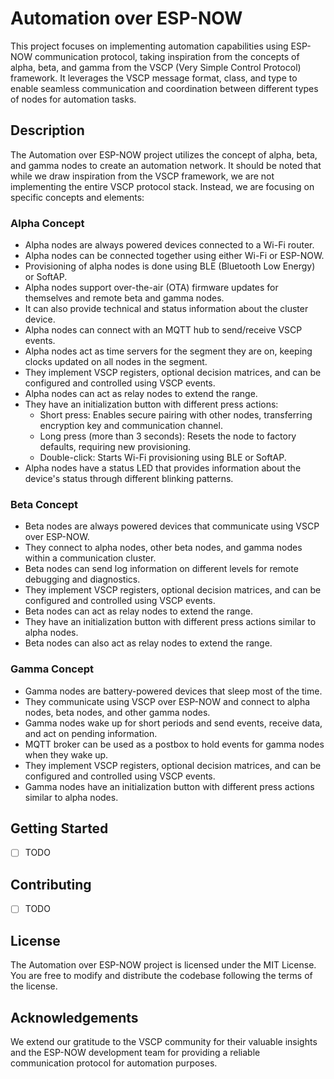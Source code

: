 # Automation over ESP-NOW

This project focuses on implementing automation capabilities using ESP-NOW communication protocol, taking inspiration from the concepts of alpha, beta, and gamma from the VSCP (Very Simple Control Protocol) framework. It leverages the VSCP message format, class, and type to enable seamless communication and coordination between different types of nodes for automation tasks.

## Description

The Automation over ESP-NOW project utilizes the concept of alpha, beta, and gamma nodes to create an automation network. It should be noted that while we draw inspiration from the VSCP framework, we are not implementing the entire VSCP protocol stack. Instead, we are focusing on specific concepts and elements:

### Alpha Concept
* Alpha nodes are always powered devices connected to a Wi-Fi router.
* Alpha nodes can be connected together using either Wi-Fi or ESP-NOW.
* Provisioning of alpha nodes is done using BLE (Bluetooth Low Energy) or SoftAP.
* Alpha nodes support over-the-air (OTA) firmware updates for themselves and remote beta and gamma nodes.
* It can also provide technical and status information about the cluster device.
* Alpha nodes can connect with an MQTT hub to send/receive VSCP events.
* Alpha nodes act as time servers for the segment they are on, keeping clocks updated on all nodes in the segment.
* They implement VSCP registers, optional decision matrices, and can be configured and controlled using VSCP events.
* Alpha nodes can act as relay nodes to extend the range.
* They have an initialization button with different press actions:
  * Short press: Enables secure pairing with other nodes, transferring encryption key and communication channel.
  * Long press (more than 3 seconds): Resets the node to factory defaults, requiring new provisioning.
  * Double-click: Starts Wi-Fi provisioning using BLE or SoftAP.
* Alpha nodes have a status LED that provides information about the device's status through different blinking patterns.

### Beta Concept

* Beta nodes are always powered devices that communicate using VSCP over ESP-NOW.
* They connect to alpha nodes, other beta nodes, and gamma nodes within a communication cluster.
* Beta nodes can send log information on different levels for remote debugging and diagnostics.
* They implement VSCP registers, optional decision matrices, and can be configured and controlled using VSCP events.
* Beta nodes can act as relay nodes to extend the range.
* They have an initialization button with different press actions similar to alpha nodes.
* Beta nodes can also act as relay nodes to extend the range.

### Gamma Concept

* Gamma nodes are battery-powered devices that sleep most of the time.
* They communicate using VSCP over ESP-NOW and connect to alpha nodes, beta nodes, and other gamma nodes.
* Gamma nodes wake up for short periods and send events, receive data, and act on pending information.
* MQTT broker can be used as a postbox to hold events for gamma nodes when they wake up.
* They implement VSCP registers, optional decision matrices, and can be configured and controlled using VSCP events.
* Gamma nodes have an initialization button with different press actions similar to alpha nodes.

## Getting Started

- [ ] TODO

## Contributing

- [ ] TODO

## License
The Automation over ESP-NOW project is licensed under the MIT License. You are free to modify and distribute the codebase following the terms of the license.

## Acknowledgements
We extend our gratitude to the VSCP community for their valuable insights and the ESP-NOW development team for providing a reliable communication protocol for automation purposes.

